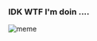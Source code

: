 ### IDK WTF I'm doin ....
![meme](https://media4.giphy.com/media/o0vwzuFwCGAFO/giphy.gif?cid=ecf05e47cv1zez1brjw44sgzho5dlc3v5jy7d380xuapc34w&rid=giphy.gif&ct=g)